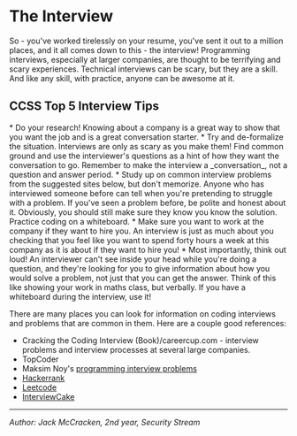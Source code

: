 <h1> The Interview </h1>

So - you've worked tirelessly on your resume, you've sent it out to a million
places, and it all comes down to this - the interview! Programming interviews,
especially at larger companies, are thought to be terrifying and scary
experiences.
Technical interviews can be scary, but they are a skill. And like any
skill, with practice, anyone can be awesome at it.

<h2>CCSS Top 5 Interview Tips</h2>
* Do your research! Knowing about a company is a great way to show that you want the job and is a great conversation starter.
* Try and de-formalize the situation. Interviews are only as scary as you make them! Find common ground and use the interviewer's questions
as a hint of how they want the conversation to go. Remember to make
the interview a _conversation_, not a question and answer period.
* Study up on common interview problems from the suggested sites below,
but don't memorize. Anyone who has interviewed someone
before can tell when you're pretending to struggle with a problem.
If you've seen a problem before, be polite and honest about it.
Obviously, you should still make sure they know you know the solution.
Practice coding on a whiteboard.
* Make sure you want to work at the company if they want to hire you.
An interview is just as much about you checking that you feel like you
want to spend forty hours a week at this company as it is about if
they want to hire you!
* Most importantly, think out loud! An interviewer can't see inside
your head while you're doing a question, and they're looking for you
to give information about how you would solve a problem, not just that
you can get the answer. Think of this like showing your work in maths
class, but verbally. If you have a whiteboard during the interview,
 use it!

There are many places you can look for information on coding
interviews and problems that are common in them. Here are a
couple good references:

* Cracking the Coding Interview (Book)/careercup.com - interview problems and interview processes at several large companies.
* TopCoder
* Maksim Noy's [programming interview problems](http://jackmc.github.io/public/interviews.html)
* [Hackerrank](https://www.hackerrank.com)
* [Leetcode](https://leetcode.com)
* [InterviewCake](https://www.interviewcake.com/)

* * *

*Author: Jack McCracken, 2nd year, Security Stream*
